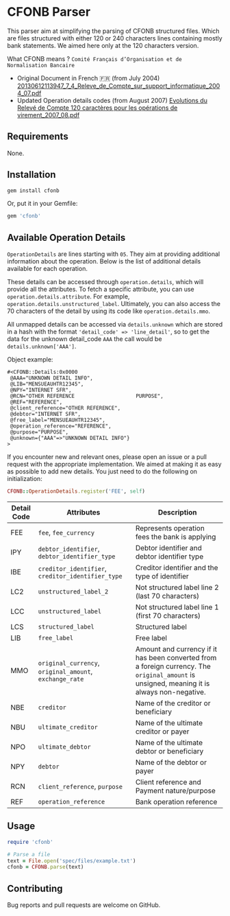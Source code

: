 # CFONB Parser

This parser aim at simplifying the parsing of CFONB structured files.
Which are files structured with either 120 or 240 characters lines containing mostly bank statements.
We aimed here only at the 120 characters version.

What CFONB means ? `Comité Français d’Organisation et de Normalisation Bancaire`

- Original Document in French 🇫🇷 (from July 2004)
  [20130612113947_7_4_Releve_de_Compte_sur_support_informatique_2004_07.pdf](https://github.com/pennylane-hq/cfonb/files/13307686/20130612113947_7_4_Releve_de_Compte_sur_support_informatique_2004_07.pdf)
- Updated Operation details codes (from August 2007)
  [Evolutions du Relevé de Compte 120 caractères pour les opérations de virement_2007_08.pdf](https://github.com/user-attachments/files/17554987/Evolutions.du.Releve.de.Compte.120.caracteres.pour.les.operations.de.virement.Aout.2007.pdf)

## Requirements

None.

## Installation

```bash
gem install cfonb
```

Or, put it in your Gemfile:

```ruby
gem 'cfonb'
```

## Available Operation Details

`OperationDetails` are lines starting with `05`. They aim at providing additional information about the operation.
Below is the list of additional details available for each operation.

These details can be accessed through `operation.details`, which will provide all the attributes. To fetch a specific attribute, you can use `operation.details.attribute`. For example, `operation.details.unstructured_label`. Ultimately, you can also access the 70 characters of the detail by using its code like `operation.details.mmo`.

All unmapped details can be accessed via `details.unknown` which are stored in a hash with the format `'detail_code' => 'line_detail'`, so
to get the data for the unknown detail_code `AAA` the call would be `details.unknown['AAA']`.

Object example:

```
#<CFONB::Details:0x0000
 @AAA="UNKNOWN DETAIL INFO",
 @LIB="MENSUEAUHTR12345",
 @NPY="INTERNET SFR",
 @RCN="OTHER REFERENCE                    PURPOSE",
 @REF="REFERENCE",
 @client_reference="OTHER REFERENCE",
 @debtor="INTERNET SFR",
 @free_label="MENSUEAUHTR12345",
 @operation_reference="REFERENCE",
 @purpose="PURPOSE",
 @unknown={"AAA"=>"UNKNOWN DETAIL INFO"}
>
```

If you encounter new and relevant ones, please open an issue or a pull request with the appropriate implementation.
We aimed at making it as easy as possible to add new details. You just need to do the following on initialization:

```ruby
CFONB::OperationDetails.register('FEE', self)
```

| Detail Code | Attributes                                              | Description                                                                                                                                 |
| ----------- | ------------------------------------------------------- | ------------------------------------------------------------------------------------------------------------------------------------------- |
| FEE         | `fee`, `fee_currency`                                   | Represents operation fees the bank is applying                                                                                              |
| IPY         | `debtor_identifier`, `debtor_identifier_type`           | Debtor identifier and debtor identifier type                                                                                                |
| IBE         | `creditor_identifier`, `creditor_identifier_type`       | Creditor identifier and the type of identifier                                                                                              |
| LC2         | `unstructured_label_2`                                  | Not structured label line 2 (last 70 characters)                                                                                            |
| LCC         | `unstructured_label`                                    | Not structured label line 1 (first 70 characters)                                                                                           |
| LCS         | `structured_label`                                      | Structured label                                                                                                                            |
| LIB         | `free_label`                                            | Free label                                                                                                                                  |
| MMO         | `original_currency`, `original_amount`, `exchange_rate` | Amount and currency if it has been converted from a foreign currency. The `original_amount` is unsigned, meaning it is always non-negative. |
| NBE         | `creditor`                                              | Name of the creditor or beneficiary                                                                                                         |
| NBU         | `ultimate_creditor`                                     | Name of the ultimate creditor or payer                                                                                                      |
| NPO         | `ultimate_debtor`                                       | Name of the ultimate debtor or beneficiary                                                                                                  |
| NPY         | `debtor`                                                | Name of the debtor or payer                                                                                                                 |
| RCN         | `client_reference`, `purpose`                           | Client reference and Payment nature/purpose                                                                                                 |
| REF         | `operation_reference`                                   | Bank operation reference                                                                                                                    |

## Usage

```ruby
require 'cfonb'

# Parse a file
text = File.open('spec/files/example.txt')
cfonb = CFONB.parse(text)
```

## Contributing

Bug reports and pull requests are welcome on GitHub.
